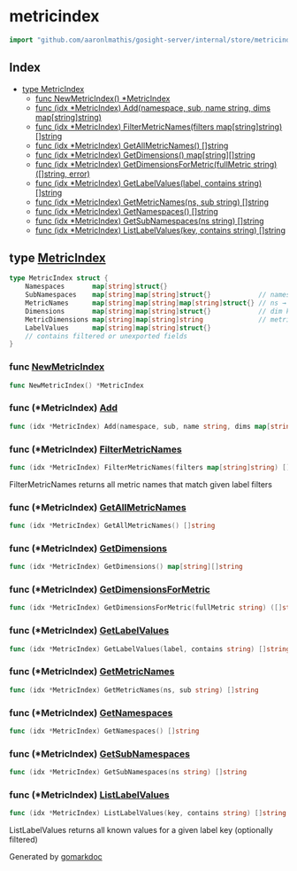 <!-- Code generated by gomarkdoc. DO NOT EDIT -->

# metricindex

```go
import "github.com/aaronlmathis/gosight-server/internal/store/metricindex"
```

## Index

- [type MetricIndex](<#MetricIndex>)
  - [func NewMetricIndex\(\) \*MetricIndex](<#NewMetricIndex>)
  - [func \(idx \*MetricIndex\) Add\(namespace, sub, name string, dims map\[string\]string\)](<#MetricIndex.Add>)
  - [func \(idx \*MetricIndex\) FilterMetricNames\(filters map\[string\]string\) \[\]string](<#MetricIndex.FilterMetricNames>)
  - [func \(idx \*MetricIndex\) GetAllMetricNames\(\) \[\]string](<#MetricIndex.GetAllMetricNames>)
  - [func \(idx \*MetricIndex\) GetDimensions\(\) map\[string\]\[\]string](<#MetricIndex.GetDimensions>)
  - [func \(idx \*MetricIndex\) GetDimensionsForMetric\(fullMetric string\) \(\[\]string, error\)](<#MetricIndex.GetDimensionsForMetric>)
  - [func \(idx \*MetricIndex\) GetLabelValues\(label, contains string\) \[\]string](<#MetricIndex.GetLabelValues>)
  - [func \(idx \*MetricIndex\) GetMetricNames\(ns, sub string\) \[\]string](<#MetricIndex.GetMetricNames>)
  - [func \(idx \*MetricIndex\) GetNamespaces\(\) \[\]string](<#MetricIndex.GetNamespaces>)
  - [func \(idx \*MetricIndex\) GetSubNamespaces\(ns string\) \[\]string](<#MetricIndex.GetSubNamespaces>)
  - [func \(idx \*MetricIndex\) ListLabelValues\(key, contains string\) \[\]string](<#MetricIndex.ListLabelValues>)


<a name="MetricIndex"></a>
## type [MetricIndex](<https://github.com/aaronlmathis/gosight-server/blob/main/internal/store/metricindex/metricIndex.go#L37-L45>)



```go
type MetricIndex struct {
    Namespaces       map[string]struct{}
    SubNamespaces    map[string]map[string]struct{}            // namespace → subnamespace
    MetricNames      map[string]map[string]map[string]struct{} // ns → sub → metric names
    Dimensions       map[string]map[string]struct{}            // dim key → value set
    MetricDimensions map[string]map[string]string              // metricFullName → dim key → value
    LabelValues      map[string]map[string]struct{}
    // contains filtered or unexported fields
}
```

<a name="NewMetricIndex"></a>
### func [NewMetricIndex](<https://github.com/aaronlmathis/gosight-server/blob/main/internal/store/metricindex/metricIndex.go#L47>)

```go
func NewMetricIndex() *MetricIndex
```



<a name="MetricIndex.Add"></a>
### func \(\*MetricIndex\) [Add](<https://github.com/aaronlmathis/gosight-server/blob/main/internal/store/metricindex/metricIndex.go#L58>)

```go
func (idx *MetricIndex) Add(namespace, sub, name string, dims map[string]string)
```



<a name="MetricIndex.FilterMetricNames"></a>
### func \(\*MetricIndex\) [FilterMetricNames](<https://github.com/aaronlmathis/gosight-server/blob/main/internal/store/metricindex/metricIndex.go#L211>)

```go
func (idx *MetricIndex) FilterMetricNames(filters map[string]string) []string
```

FilterMetricNames returns all metric names that match given label filters

<a name="MetricIndex.GetAllMetricNames"></a>
### func \(\*MetricIndex\) [GetAllMetricNames](<https://github.com/aaronlmathis/gosight-server/blob/main/internal/store/metricindex/metricIndex.go#L126>)

```go
func (idx *MetricIndex) GetAllMetricNames() []string
```



<a name="MetricIndex.GetDimensions"></a>
### func \(\*MetricIndex\) [GetDimensions](<https://github.com/aaronlmathis/gosight-server/blob/main/internal/store/metricindex/metricIndex.go#L159>)

```go
func (idx *MetricIndex) GetDimensions() map[string][]string
```



<a name="MetricIndex.GetDimensionsForMetric"></a>
### func \(\*MetricIndex\) [GetDimensionsForMetric](<https://github.com/aaronlmathis/gosight-server/blob/main/internal/store/metricindex/metricIndex.go#L171>)

```go
func (idx *MetricIndex) GetDimensionsForMetric(fullMetric string) ([]string, error)
```



<a name="MetricIndex.GetLabelValues"></a>
### func \(\*MetricIndex\) [GetLabelValues](<https://github.com/aaronlmathis/gosight-server/blob/main/internal/store/metricindex/metricIndex.go#L188>)

```go
func (idx *MetricIndex) GetLabelValues(label, contains string) []string
```



<a name="MetricIndex.GetMetricNames"></a>
### func \(\*MetricIndex\) [GetMetricNames](<https://github.com/aaronlmathis/gosight-server/blob/main/internal/store/metricindex/metricIndex.go#L145>)

```go
func (idx *MetricIndex) GetMetricNames(ns, sub string) []string
```



<a name="MetricIndex.GetNamespaces"></a>
### func \(\*MetricIndex\) [GetNamespaces](<https://github.com/aaronlmathis/gosight-server/blob/main/internal/store/metricindex/metricIndex.go#L102>)

```go
func (idx *MetricIndex) GetNamespaces() []string
```



<a name="MetricIndex.GetSubNamespaces"></a>
### func \(\*MetricIndex\) [GetSubNamespaces](<https://github.com/aaronlmathis/gosight-server/blob/main/internal/store/metricindex/metricIndex.go#L112>)

```go
func (idx *MetricIndex) GetSubNamespaces(ns string) []string
```



<a name="MetricIndex.ListLabelValues"></a>
### func \(\*MetricIndex\) [ListLabelValues](<https://github.com/aaronlmathis/gosight-server/blob/main/internal/store/metricindex/metricIndex.go#L253>)

```go
func (idx *MetricIndex) ListLabelValues(key, contains string) []string
```

ListLabelValues returns all known values for a given label key \(optionally filtered\)

Generated by [gomarkdoc](<https://github.com/princjef/gomarkdoc>)

